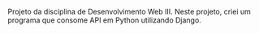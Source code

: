 Projeto da disciplina de Desenvolvimento Web III. Neste projeto, criei um programa que consome API em Python utilizando Django.





